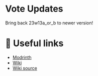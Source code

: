# Vote Updates
Bring back 23w13a_or_b to newer version! 

# 🔗 Useful links
- [Modrinth](https://modrinth.com/plugin/voteupdate)
- [Wiki](https://mathiasdpx.github.io/VoteUpdate/)
- [Wiki source](https://github.com/MathiasDPX/VoteUpdate/tree/wiki)
